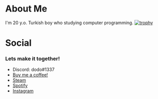# About Me
I'm 20 y.o. Turkish boy who studying computer programming.
[![trophy](https://github-profile-trophy.vercel.app/?username=dodoflix)](https://github.com/ryo-ma/github-profile-trophy)

# Social
### Lets make it together!
- Discord: dodo#1337
- [Buy me a coffee!](https://www.buymeacoffee.com/dodoflix)
- [Steam](https://steamcommunity.com/id/dodoflix/)
- [Spotify](https://open.spotify.com/user/od42ntnd2zl1r7nfj4sk8bemg?si=5e08331767aa4475)
- [Instagram](https://www.instagram.com/dogukan.metan/)

